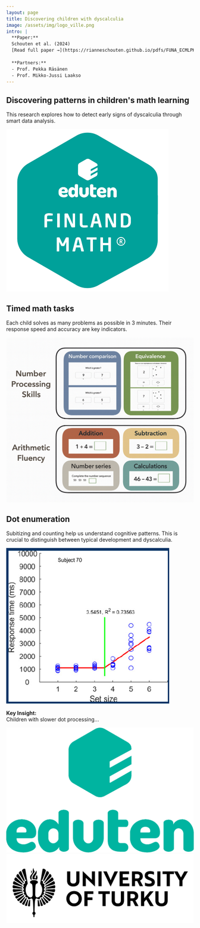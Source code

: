 ```yaml
---
layout: page
title: Discovering children with dyscalculia
image: /assets/img/logo_ville.png
intro: |
  **Paper:**  
  Schouten et al. (2024)  
  [Read full paper →](https://rianneschouten.github.io/pdfs/FUNA_ECMLPKDD_2024.pdf)

  **Partners:**  
  - Prof. Pekka Räsänen  
  - Prof. Mikko-Jussi Laakso
---
```


## Discovering patterns in children's math learning

This research explores how to detect early signs of dyscalculia through smart data analysis.

![Children's math interface](/assets/img/edutenfinlandmath.png)

## Timed math tasks

Each child solves as many problems as possible in 3 minutes. Their response speed and accuracy are key indicators.

![Timed task](/assets/img/algebrakit.png)

## Dot enumeration

Subitizing and counting help us understand cognitive patterns. This is crucial to distinguish between typical development and dyscalculia.

![Dot task](/assets/img/algebrakit4.png)

**Key Insight:**  
Children with slower dot processing...

![Eduten](/assets/img/logo_eduten.png) ![Turku](/assets/img/logo_turku.svg)


